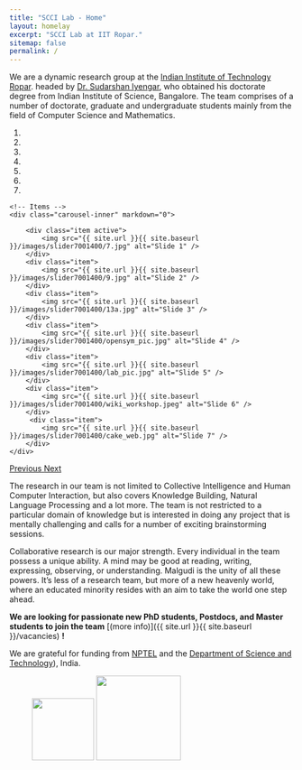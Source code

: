 ```yaml
---
title: "SCCI Lab - Home"
layout: homelay
excerpt: "SCCI Lab at IIT Ropar."
sitemap: false
permalink: /
---
```


We are a dynamic research group at the [Indian Institute of Technology Ropar](http://www.iitrpr.ac.in). headed by [Dr. Sudarshan Iyengar](http://sudarshaniyengar.com), who obtained his doctorate degree from Indian Institute of Science, Bangalore. The team comprises of a number of doctorate, graduate and undergraduate students mainly from the field of Computer Science and Mathematics.


<div markdown="0" id="carousel" class="carousel slide" data-ride="carousel" data-interval="5000" data-pause="hover" >
    <!-- Menu -->
    <ol class="carousel-indicators">
        <li data-target="#carousel" data-slide-to="0" class="active"></li>
        <li data-target="#carousel" data-slide-to="1"></li>
        <li data-target="#carousel" data-slide-to="2"></li>
        <li data-target="#carousel" data-slide-to="3"></li>
        <li data-target="#carousel" data-slide-to="4"></li>
        <li data-target="#carousel" data-slide-to="5"></li>
        <li data-target="#carousel" data-slide-to="6"></li>
    </ol>

    <!-- Items -->
    <div class="carousel-inner" markdown="0">

        <div class="item active">
            <img src="{{ site.url }}{{ site.baseurl }}/images/slider7001400/7.jpg" alt="Slide 1" />
        </div>
        <div class="item">
            <img src="{{ site.url }}{{ site.baseurl }}/images/slider7001400/9.jpg" alt="Slide 2" />
        </div>
        <div class="item">
            <img src="{{ site.url }}{{ site.baseurl }}/images/slider7001400/13a.jpg" alt="Slide 3" />
        </div>
        <div class="item">
            <img src="{{ site.url }}{{ site.baseurl }}/images/slider7001400/opensym_pic.jpg" alt="Slide 4" />
        </div>
        <div class="item">
            <img src="{{ site.url }}{{ site.baseurl }}/images/slider7001400/lab_pic.jpg" alt="Slide 5" />
        </div>
        <div class="item">
            <img src="{{ site.url }}{{ site.baseurl }}/images/slider7001400/wiki_workshop.jpeg" alt="Slide 6" />
        </div>       
         <div class="item">
            <img src="{{ site.url }}{{ site.baseurl }}/images/slider7001400/cake_web.jpg" alt="Slide 7" />
        </div>
    </div>
  <a class="left carousel-control" href="#carousel" role="button" data-slide="prev">
    <span class="glyphicon glyphicon-chevron-left" aria-hidden="true"></span>
    <span class="sr-only">Previous</span>
  </a>
  <a class="right carousel-control" href="#carousel" role="button" data-slide="next">
    <span class="glyphicon glyphicon-chevron-right" aria-hidden="true"></span>
    <span class="sr-only">Next</span>
  </a>
</div>


The research in our team is not limited to Collective Intelligence and Human Computer Interaction, but also covers Knowledge Building, Natural Language Processing and a lot more. The team is not restricted to a particular domain of knowledge but is interested in doing any project that is mentally challenging and calls for a number of exciting brainstorming sessions.

Collaborative research is our major strength. Every individual in the team possess a unique ability. A mind may be good at reading, writing, expressing, observing, or understanding. Malgudi is the unity of all these powers. It’s less of a research team, but more of a new heavenly world, where an educated minority resides with an aim to take the world one step ahead.

 **We are  looking for passionate new PhD students, Postdocs, and Master students to join the team** [(more info)]({{ site.url }}{{ site.baseurl }}/vacancies) **!**


We are grateful for funding from [NPTEL](https://nptel.ac.in/) and the [Department of Science and Technology](https://dst.gov.in/)), India.

<figure class="fourth">
  <img src="{{ site.url }}{{ site.baseurl }}/images/logopic/nptel.png" style="width: 110px">
  <img src="{{ site.url }}{{ site.baseurl }}/images/logopic/dst.png" style="width: 150px">
</figure>
